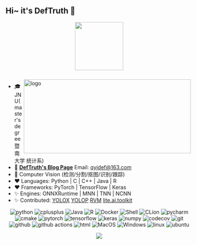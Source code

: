 <!--
**DefTruth/DefTruth** is a ✨ _special_ ✨ repository because its `README.md` (this file) appears on your GitHub profile.

Here are some ideas to get you started:

- 🔭 I’m currently working on ...
- 🌱 I’m currently learning ...
- 👯 I’m looking to collaborate on ...
- 🤔 I’m looking for help with ...
- 💬 Ask me about ...
- 📫 How to reach me: ...
- 😄 Pronouns: ...
- ⚡ Fun fact: ...
-->
<!--
<div align='center'>
  <img src="https://github.com/DefTruth/lite.ai.toolkit/blob/main/docs/resources/lite.ai.toolkit-roadmap-v0.1.png">
</div>  
  
<div align='center'>
  <img src="https://user-images.githubusercontent.com/31974251/150139371-c98f823d-93fa-4a87-bf19-fbd0c217ba01.jpeg">
</div>    
---->  

## Hi~ it's DefTruth 👋   
<div align='center'>
   <img src="https://github-profile-trophy.vercel.app/?username=DefTruth&theme=onedark&row=1&column=7" height="130" align="center" style="margin: auto; margin-bottom: 20px;" /> 
</div>    

<img src="https://github-readme-stats.vercel.app/api?username=DefTruth&show_icons=true&theme=onedark" alt="logo" height="200" width="450" align="right" style="margin: 5px; margin-bottom: 0px;" />  

- 🎓 JNU(master's degree 暨南大学 统计系)
- 📖 [**DefTruth's Blog Page**](https://www.zhihu.com/column/c_1360887484541452288) Email: qyjdef@163.com
- 🔭 Computer Vision (检测/分割/抠图/识别/跟踪)
- ❤  Languages: Python | C | C++ | Java | R
- ❤  Frameworks: PyTorch | TensorFlow | Keras 
- ✨ Engines: ONNXRuntime | MNN | TNN | NCNN 
- ✨ Contributed: [YOLOX](https://github.com/Megvii-BaseDetection/YOLOX) [YOLOP](https://github.com/hustvl/YOLOP) [RVM](https://github.com/PeterL1n/RobustVideoMatting) [lite.ai.toolkit](https://github.com/DefTruth/lite.ai.toolkit)

<p align="center">
  <img alt="python" src="https://img.shields.io/badge/Python-3776AB?style=flat-square&logo=python&logoColor=white" >
  <img alt="cplusplus" src="https://img.shields.io/badge/C%2B%2B-00599C?style=flat-square&logo=c%2B%2B&logoColor=white" >
  <img alt="Java" src="https://img.shields.io/badge/Java-cc0000?style=flat-square&logo=Java&logoColor=white" >
  <img alt="R" src="https://img.shields.io/badge/R-47A141?style=flat-square&logo=R&logoColor=white" >
  <img alt="Docker" src="https://img.shields.io/badge/Docker-blue?style=flat-square&logo=Docker&logoColor=white" >
  <img alt="Shell" src="https://img.shields.io/badge/Shell-777BB4?style=flat-square&logo=Shell&logoColor=white" >
  <img alt="CLion" src="https://img.shields.io/badge/CLion-black?style=flat-square&logo=CLion&logoColor=white" >
  <img alt="pycharm" src="https://img.shields.io/badge/PyCharm-black.svg?&style=flat-square&logo=PyCharm&logoColor=white" >
  <img alt="cmake" src="https://img.shields.io/badge/CMake-blue?style=flat-square&logo=cmake&logoColor=white" >
  <img alt="pytorch" src="https://img.shields.io/badge/PyTorch-EE4C2C?style=flat-square&logo=PyTorch&logoColor=white" >
  <img alt="tensorflow" src="https://img.shields.io/badge/TensorFlow-orange?style=flat-square&logo=TensorFlow&logoColor=white" >
  <img alt="keras" src="https://img.shields.io/badge/Keras-lightblue?style=flat-square&logo=Keras&logoColor=white" >
  <img alt="numpy" src="https://img.shields.io/badge/Numpy-777BB4?style=flat-square&logo=numpy&logoColor=white" >
  <img alt="codecov" src="https://img.shields.io/badge/codecov-%23ff0077.svg?style=flat-square&logo=codecov&logoColor=white" >
  <img alt="git" src="https://img.shields.io/badge/Git-F05032?style=flat-square&logo=git&logoColor=white" >
  <img alt="github" src="https://img.shields.io/badge/GitHub-100000?style=flat-square&logo=github&logoColor=white" >
  <img alt="github actions" src="https://img.shields.io/badge/GH_Actions-2088FF?style=flat-square&logo=github-actions&logoColor=white" >
  <img alt="html" src="https://img.shields.io/badge/HTML-239120?style=flat-square&logo=html5&logoColor=white" >
  <img alt="MacOS" src="https://img.shields.io/badge/MacOS-000000?style=flat-square&logo=apple&logoColor=white">
  <img alt="Windows" src="https://img.shields.io/badge/Windows-blue.svg?style=flat-square&logo=windows&logoColor=white">
  <img alt="linux" src="https://img.shields.io/badge/Linux-FCC624?style=flat-square&logo=linux&logoColor=black" >
  <img alt="ubuntu" src="https://img.shields.io/badge/Ubuntu-E95420?style=flat-square&logo=ubuntu&logoColor=white" >
</p>

<div align='center'>
  <img src="https://github.com/DefTruth/lite.ai.toolkit/blob/main/docs/resources/logo-v3.png">
</div>

